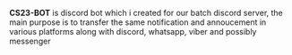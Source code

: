 **CS23-BOT** is discord bot which i created for our batch discord server,
the main purpose is to transfer the same notification and annoucement in various platforms along with discord, whatsapp, viber and possibly messenger

 
 
